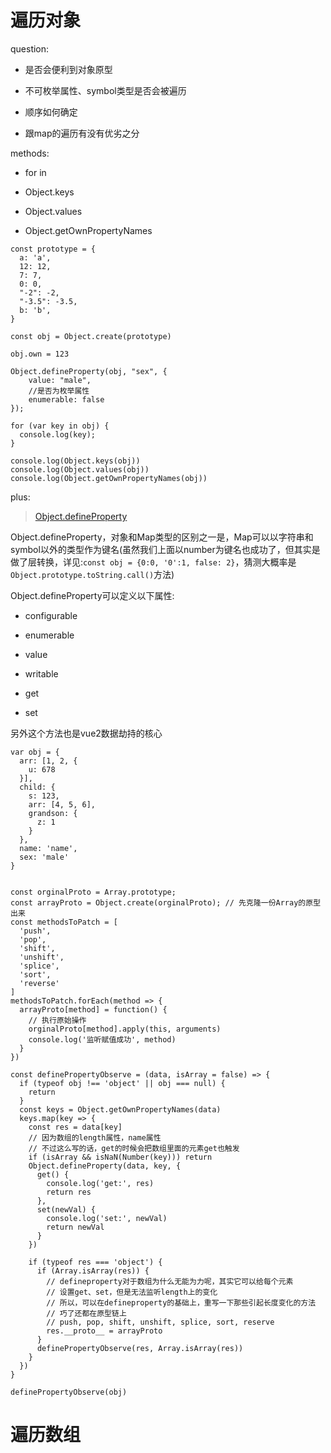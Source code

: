 # 遍历对象

question:

- 是否会便利到对象原型

- 不可枚举属性、symbol类型是否会被遍历

- 顺序如何确定

- 跟map的遍历有没有优劣之分

methods:

- for in

- Object.keys

- Object.values

- Object.getOwnPropertyNames
```
const prototype = {
  a: 'a',
  12: 12,
  7: 7,
  0: 0,
  "-2": -2,
  "-3.5": -3.5,
  b: 'b',
}

const obj = Object.create(prototype)

obj.own = 123

Object.defineProperty(obj, "sex", {
    value: "male",
    //是否为枚举属性
    enumerable: false
});

for (var key in obj) {
  console.log(key);
}

console.log(Object.keys(obj))
console.log(Object.values(obj))
console.log(Object.getOwnPropertyNames(obj))
```

plus:

> [Object.defineProperty](https://developer.mozilla.org/en-US/docs/Web/JavaScript/Reference/Global_Objects/Object/defineProperty)

Object.defineProperty，对象和Map类型的区别之一是，Map可以以字符串和symbol以外的类型作为键名(虽然我们上面以number为键名也成功了，但其实是做了层转换，详见:`const obj = {0:0, '0':1, false: 2}`，猜测大概率是`Object.prototype.toString.call()`方法)

Object.defineProperty可以定义以下属性:

- configurable

- enumerable

- value

- writable

- get

- set

另外这个方法也是vue2数据劫持的核心

```
var obj = {
  arr: [1, 2, {
    u: 678
  }],
  child: {
    s: 123,
    arr: [4, 5, 6],
    grandson: {
      z: 1
    }
  },
  name: 'name',
  sex: 'male'
}


const orginalProto = Array.prototype;
const arrayProto = Object.create(orginalProto); // 先克隆一份Array的原型出来
const methodsToPatch = [
  'push',
  'pop',
  'shift',
  'unshift',
  'splice',
  'sort',
  'reverse'
]
methodsToPatch.forEach(method => {
  arrayProto[method] = function() {
    // 执行原始操作
    orginalProto[method].apply(this, arguments)
    console.log('监听赋值成功', method)
  }
})

const definePropertyObserve = (data, isArray = false) => {
  if (typeof obj !== 'object' || obj === null) {
    return
  }
  const keys = Object.getOwnPropertyNames(data)
  keys.map(key => {
    const res = data[key]
    // 因为数组的length属性，name属性
    // 不过这么写的话，get的时候会把数组里面的元素get也触发
    if (isArray && isNaN(Number(key))) return
    Object.defineProperty(data, key, {
      get() {
        console.log('get:', res)
        return res
      },
      set(newVal) {
        console.log('set:', newVal)
        return newVal
      }
    })

    if (typeof res === 'object') {
      if (Array.isArray(res)) {
        // defineproperty对于数组为什么无能为力呢，其实它可以给每个元素
        // 设置get、set，但是无法监听length上的变化
        // 所以，可以在defineproperty的基础上，重写一下那些引起长度变化的方法
        // 巧了还都在原型链上
        // push, pop, shift, unshift, splice, sort, reserve
        res.__proto__ = arrayProto
      }
      definePropertyObserve(res, Array.isArray(res))
    }
  })
}

definePropertyObserve(obj)
```

# 遍历数组